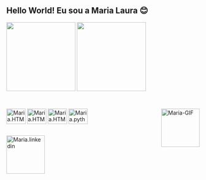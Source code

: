 ## Hello World! Eu sou a Maria Laura 😊

<div>
  <img align="center" height="180em" src="https://github-readme-stats.vercel.app/api?username=marialaurabastos&show_icons=true&theme=dracula"/>
  <img align="center" height="180em" src="https://github-readme-stats.vercel.app/api/top-langs/?username=marialaurabastos&layout=compact&theme=dracula"/>
</div>

##

<div style="display: inline_block"><br>
  <img align="center" alt="Maria.HTML" height="40" width="50" src="https://cdn.jsdelivr.net/gh/devicons/devicon@latest/icons/html5/html5-original.svg"/>
  <img align="center" alt="Maria.HTML" height="40" width="50" src="https://cdn.jsdelivr.net/gh/devicons/devicon@latest/icons/css3/css3-original.svg"/>
  <img align="center" alt="Maria.HTML" height="40" width="50" src="https://cdn.jsdelivr.net/gh/devicons/devicon@latest/icons/javascript/javascript-original.svg"/>
   <img align="center" alt="Maria.python" height="40" width="50" src="https://cdn.jsdelivr.net/gh/devicons/devicon@latest/icons/python/python-original.svg"/>
          
  <img align="right" alt="Maria-GIF" height="100" src="https://github.com/user-attachments/assets/427ba208-1270-4eb1-9c52-fc2bc06b2610"/>
</div>

##

<div>
 <a href="https://www.linkedin.com/in/maria-laura-cardoso-bastos-05bb0220a/" target="_blank"><img align="center" alt="Maria.linkedin" width="100" src="https://img.shields.io/badge/LinkedIn-0077B5?style=for-the-badge&logo=linkedin&logoColor=white)"/></a>
</div>
